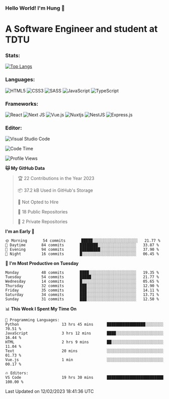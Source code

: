 ### Hello World! I'm Hung :wave:

# A Software Engineer and student at TDTU

### Stats:
[![Top Langs](https://github-readme-stats.vercel.app/api/top-langs/?username=Kuroo-nekoo)](https://github.com/anuraghazra/github-readme-stats)

### Languages:
![HTML5](https://img.shields.io/badge/html5-%23E34F26.svg?style=for-the-badge&logo=html5&logoColor=%23E34F26&color=white)
![CSS3](https://img.shields.io/badge/css3-%231572B6.svg?style=for-the-badge&logo=css3&logoColor=%231572B6&color=white)
![SASS](https://img.shields.io/badge/SASS-hotpink.svg?style=for-the-badge&logo=SASS&logoColor=hotpink&color=white)
![JavaScript](https://img.shields.io/badge/javascript-%23323330.svg?style=for-the-badge&logo=javascript&color=white)
![TypeScript](https://img.shields.io/badge/typescript-%23007ACC.svg?style=for-the-badge&logo=typescript&logoColor=%23007ACC&color=white)


### Frameworks:
![React](https://img.shields.io/badge/react-%2320232a.svg?style=for-the-badge&logo=react&logoColor=%%2361DAFB&color=white)
![Next JS](https://img.shields.io/badge/Next-black?style=for-the-badge&logo=next.js&logoColor=black&color=white)
![Vue.js](https://img.shields.io/badge/vuejs-%2335495e.svg?style=for-the-badge&logo=vuedotjs&logoColor=%234FC08D&color=white)
![Nuxtjs](https://img.shields.io/badge/Nuxt-002E3B?style=for-the-badge&logo=nuxtdotjs&color=white&logoColor=#00DC82)
![NestJS](https://img.shields.io/badge/nestjs-%23E0234E.svg?style=for-the-badge&logo=nestjs&logoColor=%23E0234E&color=white)
![Express.js](https://img.shields.io/badge/express.js-%23404d59.svg?style=for-the-badge&logo=express&logoColor=%23404d59&color=white)

### Editor:
![Visual Studio Code](https://img.shields.io/badge/Visual%20Studio%20Code-0078d7.svg?style=for-the-badge&logo=visual-studio-code&color=white&logoColor=0078d7)


<!--START_SECTION:waka-->
![Code Time](http://img.shields.io/badge/Code%20Time-359%20hrs%2051%20mins-blue)

![Profile Views](http://img.shields.io/badge/Profile%20Views-3-blue)

**🐱 My GitHub Data** 

> 🏆 22 Contributions in the Year 2023
 > 
> 📦 37.2 kB Used in GitHub's Storage 
 > 
> 🚫 Not Opted to Hire
 > 
> 📜 18 Public Repositories 
 > 
> 🔑 2 Private Repositories  
 > 
**I'm an Early 🐤** 

```text
🌞 Morning       54 commits       █████░░░░░░░░░░░░░░░░░░░░   21.77 % 
🌆 Daytime       84 commits       ████████░░░░░░░░░░░░░░░░░   33.87 % 
🌃 Evening       94 commits       █████████░░░░░░░░░░░░░░░░   37.90 % 
🌙 Night         16 commits       █░░░░░░░░░░░░░░░░░░░░░░░░   06.45 % 

```
📅 **I'm Most Productive on Tuesday** 

```text
Monday          48 commits       ████░░░░░░░░░░░░░░░░░░░░░   19.35 % 
Tuesday         54 commits       █████░░░░░░░░░░░░░░░░░░░░   21.77 % 
Wednesday       14 commits       █░░░░░░░░░░░░░░░░░░░░░░░░   05.65 % 
Thursday        32 commits       ███░░░░░░░░░░░░░░░░░░░░░░   12.90 % 
Friday          35 commits       ███░░░░░░░░░░░░░░░░░░░░░░   14.11 % 
Saturday        34 commits       ███░░░░░░░░░░░░░░░░░░░░░░   13.71 % 
Sunday          31 commits       ███░░░░░░░░░░░░░░░░░░░░░░   12.50 % 

```


📊 **This Week I Spent My Time On** 

```text
💬 Programming Languages: 
Python                   13 hrs 45 mins      █████████████████░░░░░░░░   70.51 % 
JavaScript               3 hrs 12 mins       ████░░░░░░░░░░░░░░░░░░░░░   16.44 % 
HTML                     2 hrs 9 mins        ██░░░░░░░░░░░░░░░░░░░░░░░   11.04 % 
Text                     20 mins             ░░░░░░░░░░░░░░░░░░░░░░░░░   01.73 % 
Vue.js                   1 min               ░░░░░░░░░░░░░░░░░░░░░░░░░   00.17 % 

🔥 Editors: 
VS Code                  19 hrs 30 mins      █████████████████████████   100.00 % 

```


 Last Updated on 12/02/2023 18:41:36 UTC
<!--END_SECTION:waka-->

